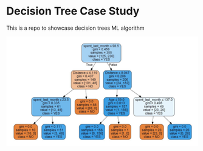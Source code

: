 # Decision Tree Case Study
This is a repo to showcase decision trees ML algorithm

![Image of SVG file](https://raw.githubusercontent.com/pablo-git8/decision_tree_coffe_cs/main/static/gini_model.jpg)
